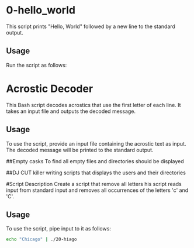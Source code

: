 # 0-hello_world

This script prints "Hello, World" followed by a new line to the standard output.

## Usage

Run the script as follows:

# Acrostic Decoder

This Bash script decodes acrostics that use the first letter of each line. It takes an input file and outputs the decoded message.

## Usage

To use the script, provide an input file containing the acrostic text as input. The decoded message will be printed to the standard output.


##Empty casks
To find all empty files and directories should be displayed 

##DJ CUT killer
writing scripts that displays the users and their directories

#Script Description
Create a script that remove all letters
his script reads input from standard input and removes all occurrences of the letters 'c' and 'C'.

## Usage

To use the script, pipe input to it as follows:

```bash
echo "Chicago" | ./20-hiago
